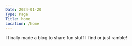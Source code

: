 ```yaml
---
Date: 2024-01-20
Type: Page
Title: home
Location: /home
---
```


I finally made a blog to share fun stuff I find or just ramble!
